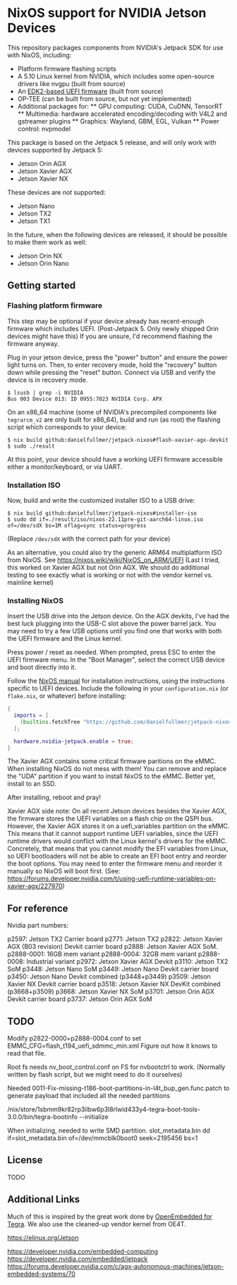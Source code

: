 # NixOS support for NVIDIA Jetson Devices

This repository packages components from NVIDIA's Jetpack SDK for use with NixOS, including:
 * Platform firmware flashing scripts
 * A 5.10 Linux kernel from NVIDIA, which includes some open-source drivers like nvgpu (built from source)
 * An [EDK2-based UEFI firmware](https://github.com/NVIDIA/edk2-nvidia) (built from source)
 * OP-TEE (can be built from source, but not yet implemented)
 * Additional packages for:
 ** GPU computing: CUDA, CuDNN, TensorRT
 ** Multimedia: hardware accelerated encoding/decoding with V4L2 and gstreamer plugins
 ** Graphics: Wayland, GBM, EGL, Vulkan
 ** Power control: nvpmodel

This package is based on the Jetpack 5 release, and will only work with devices supported by Jetpack 5:
 * Jetson Orin AGX
 * Jetson Xavier AGX
 * Jetson Xavier NX

These devices are _not_ supported:
 * Jetson Nano
 * Jetson TX2
 * Jetson TX1

In the future, when the following devices are released, it should be possible to make them work as well:
 * Jetson Orin NX
 * Jetson Orin Nano

## Getting started

### Flashing platform firmware
This step may be optional if your device already has recent-enough firmware which includes UEFI. (Post-Jetpack 5. Only newly shipped Orin devices might have this)
If you are unsure, I'd recommend flashing the firmware anyway.

Plug in your jetson device, press the "power" button" and ensure the power light turns on.
Then, to enter recovery mode, hold the "recovery" button down while pressing the "reset" button.
Connect via USB and verify the device is in recovery mode.
```shell
$ lsusb | grep -i NVIDIA
Bus 003 Device 013: ID 0955:7023 NVIDIA Corp. APX
```

On an x86_64 machine (some of NVIDIA's precompiled components like `tegrarcm_v2` are only built for x86_64),
build and run (as root) the flashing script which corresponds to your device:
```shell
$ nix build github:danielfullmer/jetpack-nixos#flash-xavier-agx-devkit
$ sudo ./result
```

At this point, your device should have a working UEFI firmware accessible either a monitor/keyboard, or via UART.

### Installation ISO

Now, build and write the customized installer ISO to a USB drive:
```shell
$ nix build github:danielfullmer/jetpack-nixos#installer-iso
$ sudo dd if=./result/iso/nixos-22.11pre-git-aarch64-linux.iso of=/dev/sdX bs=1M oflag=sync status=progress
```
(Replace `/dev/sdX` with the correct path for your device)

As an alternative, you could also try the generic ARM64 multiplatform ISO from NixOS. See https://nixos.wiki/wiki/NixOS_on_ARM/UEFI
(Last I tried, this worked on Xavier AGX but not Orin AGX. We should do additional testing to see exactly what is working or not with the vendor kernel vs. mainline kernel)

### Installing NixOS

Insert the USB drive into the Jetson device.
On the AGX devkits, I've had the best luck plugging into the USB-C slot above the power barrel jack.
You may need to try a few USB options until you find one that works with both the UEFI firmware and the Linux kernel.

Press power / reset as needed.
When prompted, press ESC to enter the UEFI firmware menu.
In the "Boot Manager", select the correct USB device and boot directly into it.

Follow the [NixOS manual](https://nixos.org/manual/nixos/stable/index.html#sec-installation) for installation instructions, using the instructions specific to UEFI devices.
Include the following in your `configuration.nix` (or `flake.nix`, or whatever) before installing:
```nix
{
  imports = [
    (builtins.fetchTree "https://github.com/danielfullmer/jetpack-nixos/master/...") + "/module.nix")
  ];

  hardware.nvidia-jetpack.enable = true;
}
```
The Xavier AGX contains some critical firmware paritions on the eMMC.
When installing NixOS do not mess with them!
You can remove and replace the "UDA" partition if you want to install NixOS to the eMMC.
Better yet, install to an SSD.

After installing, reboot and pray!

Xavier AGX side note:
On all recent Jetson devices besides the Xavier AGX, the firmware stores the UEFI variables on a flash chip on the QSPI bus.
However, the Xavier AGX stores it on a uefi_variables partition on the eMMC.
This means that it cannot support runtime UEFI variables, since the UEFI runtime drivers would conflict with the Linux kernel's drivers for the eMMC.
Concretely, that means that you cannot modify the EFI variables from Linux, so UEFI bootloaders will not be able to create an EFI boot entry and reorder the boot options.
You may need to enter the firmware menu and reorder it manually so NixOS will boot first.
(See: https://forums.developer.nvidia.com/t/using-uefi-runtime-variables-on-xavier-agx/227970)

## For reference

Nvidia part numbers:

p2597: Jetson TX2 Carrier board
p2771: Jetson TX2
p2822: Jetson Xavier AGX (B03 revision) Devkit carrier board
p2888: Jetson Xavier AGX SoM.
p2888-0001: 16GB mem variant
p2888-0004: 32GB mem variant
p2888-0008: Industrial variant
p2972: Jetxon Xavier AGX Devkit
p3110: Jetson TX2 SoM
p3448: Jetson Nano SoM
p3449: Jetson Nano Devkit carrier board
p3450: Jetson Nano Devkit combined (p3448+p3449)
p3509: Jetson Xavier NX Devkit carrier board
p3518: Jetson Xavier NX DevKit combined (p3668+p3509)
p3668: Jetson Xavier NX SoM
p3701: Jetson Orin AGX Devkit carrier board
p3737: Jetson Orin AGX SoM

## TODO

Modify p2822-0000+p2888-0004.conf to set EMMC_CFG=flash_t194_uefi_sdmmc_min.xml
Figure out how it knows to read that file.

Root fs needs nv_boot_control.conf on FS for nvbootctrl to work. (Normally written by flash script, but we might need to do it ourselves)

Needed 0011-Fix-missing-t186-boot-partitions-in-l4t_bup_gen.func.patch
to generate payload that included all the needed partitions

/nix/store/1sbmm9kr82rp3ilbw6p3l8rlwid433y4-tegra-boot-tools-3.0.0/bin/tegra-bootinfo --initialize

When initializing, needed to write SMD partition. slot_metadata.bin
dd if=slot_metadata.bin of=/dev/mmcblk0boot0 seek=2195456 bs=1

## License

TODO

## Additional Links

Much of this is inspired by the great work done by [OpenEmbedded for Tegra](https://github.com/OE4T).
We also use the cleaned-up vendor kernel from OE4T.

https://elinux.org/Jetson


https://developer.nvidia.com/embedded-computing
https://developer.nvidia.com/embedded/jetpack
https://forums.developer.nvidia.com/c/agx-autonomous-machines/jetson-embedded-systems/70

